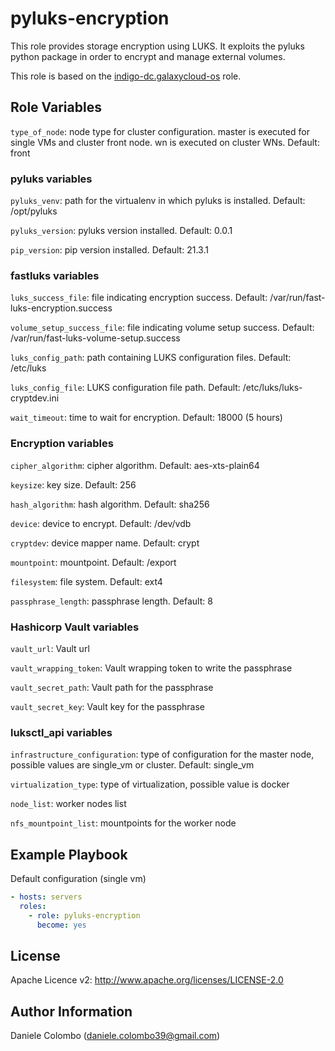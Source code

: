 pyluks-encryption
=========

This role provides storage encryption using LUKS. It exploits the pyluks python package in order to encrypt and manage external volumes.

This role is based on the [indigo-dc.galaxycloud-os](https://github.com/indigo-dc/ansible-role-galaxycloud-os) role.

Role Variables
--------------

``type_of_node``: node type for cluster configuration. master is executed for single VMs and cluster front node. wn is executed on cluster WNs. Default: front

### pyluks variables
``pyluks_venv``: path for the virtualenv in which pyluks is installed. Default: /opt/pyluks

``pyluks_version``: pyluks version installed. Default: 0.0.1

``pip_version``: pip version installed. Default: 21.3.1

### fastluks variables
``luks_success_file``: file indicating encryption success. Default: /var/run/fast-luks-encryption.success

``volume_setup_success_file``: file indicating volume setup success. Default: /var/run/fast-luks-volume-setup.success

``luks_config_path``: path containing LUKS configuration files. Default: /etc/luks

``luks_config_file``: LUKS configuration file path. Default: /etc/luks/luks-cryptdev.ini

``wait_timeout``: time to wait for encryption. Default: 18000 (5 hours)

### Encryption variables
``cipher_algorithm``: cipher algorithm. Default: aes-xts-plain64

``keysize``: key size. Default: 256

``hash_algorithm``: hash algorithm. Default: sha256

``device``: device to encrypt. Default: /dev/vdb

``cryptdev``: device mapper name. Default: crypt

``mountpoint``: mountpoint. Default: /export

``filesystem``: file system. Default: ext4

``passphrase_length``: passphrase length. Default: 8

### Hashicorp Vault variables
``vault_url``: Vault url

``vault_wrapping_token``: Vault wrapping token to write the passphrase

``vault_secret_path``: Vault path for the passphrase

``vault_secret_key``: Vault key for the passphrase

### luksctl_api variables
``infrastructure_configuration``: type of configuration for the master node, possible values are single_vm or cluster. Default: single_vm

``virtualization_type``: type of virtualization, possible value is docker

``node_list``: worker nodes list

``nfs_mountpoint_list``: mountpoints for the worker node



Example Playbook
----------------

Default configuration (single vm)
```yml
- hosts: servers
  roles:
    - role: pyluks-encryption
      become: yes
```

License
-------

Apache Licence v2: http://www.apache.org/licenses/LICENSE-2.0

Author Information
------------------
Daniele Colombo (daniele.colombo39@gmail.com)
